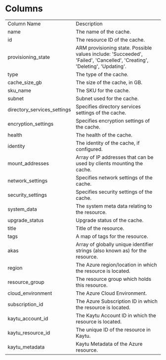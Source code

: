 # Columns  

<table>
	<tr><td>Column Name</td><td>Description</td></tr>
	<tr><td>name</td><td>The name of the cache.</td></tr>
	<tr><td>id</td><td>The resource ID of the cache.</td></tr>
	<tr><td>provisioning_state</td><td>ARM provisioning state. Possible values include: 'Succeeded', 'Failed', 'Cancelled', 'Creating', 'Deleting', 'Updating'.</td></tr>
	<tr><td>type</td><td>The type of the cache.</td></tr>
	<tr><td>cache_size_gb</td><td>The size of the cache, in GB.</td></tr>
	<tr><td>sku_name</td><td>The SKU for the cache.</td></tr>
	<tr><td>subnet</td><td>Subnet used for the cache.</td></tr>
	<tr><td>directory_services_settings</td><td>Specifies directory services settings of the cache.</td></tr>
	<tr><td>encryption_settings</td><td>Specifies encryption settings of the cache.</td></tr>
	<tr><td>health</td><td>The health of the cache.</td></tr>
	<tr><td>identity</td><td>The identity of the cache, if configured.</td></tr>
	<tr><td>mount_addresses</td><td>Array of IP addresses that can be used by clients mounting the cache.</td></tr>
	<tr><td>network_settings</td><td>Specifies network settings of the cache.</td></tr>
	<tr><td>security_settings</td><td>Specifies security settings of the cache.</td></tr>
	<tr><td>system_data</td><td>The system meta data relating to the resource.</td></tr>
	<tr><td>upgrade_status</td><td>Upgrade status of the cache.</td></tr>
	<tr><td>title</td><td>Title of the resource.</td></tr>
	<tr><td>tags</td><td>A map of tags for the resource.</td></tr>
	<tr><td>akas</td><td>Array of globally unique identifier strings (also known as) for the resource.</td></tr>
	<tr><td>region</td><td>The Azure region/location in which the resource is located.</td></tr>
	<tr><td>resource_group</td><td>The resource group which holds this resource.</td></tr>
	<tr><td>cloud_environment</td><td>The Azure Cloud Environment.</td></tr>
	<tr><td>subscription_id</td><td>The Azure Subscription ID in which the resource is located.</td></tr>
	<tr><td>kaytu_account_id</td><td>The Kaytu Account ID in which the resource is located.</td></tr>
	<tr><td>kaytu_resource_id</td><td>The unique ID of the resource in Kaytu.</td></tr>
	<tr><td>kaytu_metadata</td><td>Kaytu Metadata of the Azure resource.</td></tr>
</table>